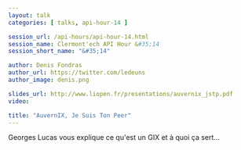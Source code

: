 ```yaml
---
layout: talk
categories: [ talks, api-hour-14 ]

session_url: /api-hours/api-hour-14.html
session_name: Clermont'ech API Hour &#35;14
session_short_name: "&#35;14"

author: Denis Fondras
author_url: https://twitter.com/ledeuns
author_image: denis.png

slides_url: http://www.liopen.fr/presentations/auvernix_jstp.pdf
video:

title: "AuvernIX, Je Suis Ton Peer"
---
```


Georges Lucas vous explique ce qu'est un GIX et à quoi ça sert...
